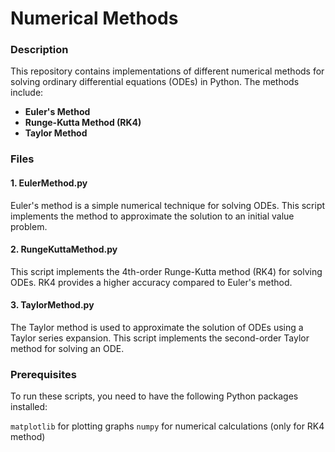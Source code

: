 # Numerical Methods
### Description
This repository contains implementations of different numerical methods for solving ordinary differential equations (ODEs) in Python. The methods include:
- **Euler's Method**
- **Runge-Kutta Method (RK4)**
- **Taylor Method**

### Files
#### 1. EulerMethod.py
Euler's method is a simple numerical technique for solving ODEs. This script implements the method to approximate the solution to an initial value problem.

#### 2. RungeKuttaMethod.py
This script implements the 4th-order Runge-Kutta method (RK4) for solving ODEs. RK4 provides a higher accuracy compared to Euler's method.

#### 3. TaylorMethod.py
The Taylor method is used to approximate the solution of ODEs using a Taylor series expansion. This script implements the second-order Taylor method for solving an ODE.

### Prerequisites
To run these scripts, you need to have the following Python packages installed:

`matplotlib` for plotting graphs
`numpy` for numerical calculations (only for RK4 method)

